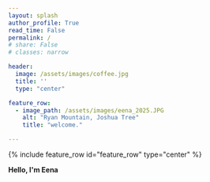 ```yaml
---
layout: splash
author_profile: True
read_time: False
permalink: /
# share: False
# classes: narrow

header:
  image: /assets/images/coffee.jpg
  title: ''  
  type: "center"

feature_row:
  - image_path: /assets/images/eena_2025.JPG
    alt: "Ryan Mountain, Joshua Tree"
    title: "welcome."

---
```

<a name="about"></a>
{% include feature_row id="feature_row" type="center" %}

**Hello, I'm Eena**

